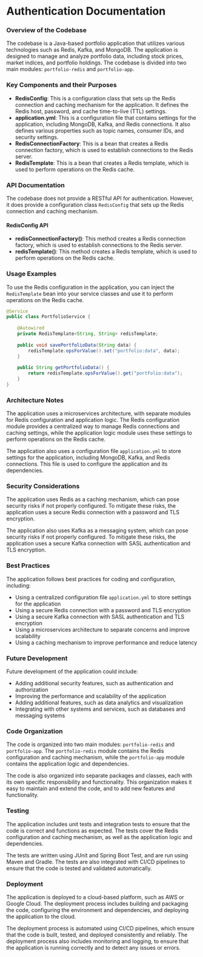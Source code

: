 Authentication Documentation
==========================
### Overview of the Codebase

The codebase is a Java-based portfolio application that utilizes various technologies such as Redis, Kafka, and MongoDB. The application is designed to manage and analyze portfolio data, including stock prices, market indices, and portfolio holdings. The codebase is divided into two main modules: `portfolio-redis` and `portfolio-app`.

### Key Components and their Purposes

*   **RedisConfig**: This is a configuration class that sets up the Redis connection and caching mechanism for the application. It defines the Redis host, password, and cache time-to-live (TTL) settings.
*   **application.yml**: This is a configuration file that contains settings for the application, including MongoDB, Kafka, and Redis connections. It also defines various properties such as topic names, consumer IDs, and security settings.
*   **RedisConnectionFactory**: This is a bean that creates a Redis connection factory, which is used to establish connections to the Redis server.
*   **RedisTemplate**: This is a bean that creates a Redis template, which is used to perform operations on the Redis cache.

### API Documentation

The codebase does not provide a RESTful API for authentication. However, it does provide a configuration class `RedisConfig` that sets up the Redis connection and caching mechanism.

#### RedisConfig API

*   **redisConnectionFactory()**: This method creates a Redis connection factory, which is used to establish connections to the Redis server.
*   **redisTemplate()**: This method creates a Redis template, which is used to perform operations on the Redis cache.

### Usage Examples

To use the Redis configuration in the application, you can inject the `RedisTemplate` bean into your service classes and use it to perform operations on the Redis cache.

```java
@Service
public class PortfolioService {
    
    @Autowired
    private RedisTemplate<String, String> redisTemplate;
    
    public void savePortfolioData(String data) {
        redisTemplate.opsForValue().set("portfolio:data", data);
    }
    
    public String getPortfolioData() {
        return redisTemplate.opsForValue().get("portfolio:data");
    }
}
```

### Architecture Notes

The application uses a microservices architecture, with separate modules for Redis configuration and application logic. The Redis configuration module provides a centralized way to manage Redis connections and caching settings, while the application logic module uses these settings to perform operations on the Redis cache.

The application also uses a configuration file `application.yml` to store settings for the application, including MongoDB, Kafka, and Redis connections. This file is used to configure the application and its dependencies.

### Security Considerations

The application uses Redis as a caching mechanism, which can pose security risks if not properly configured. To mitigate these risks, the application uses a secure Redis connection with a password and TLS encryption.

The application also uses Kafka as a messaging system, which can pose security risks if not properly configured. To mitigate these risks, the application uses a secure Kafka connection with SASL authentication and TLS encryption.

### Best Practices

The application follows best practices for coding and configuration, including:

*   Using a centralized configuration file `application.yml` to store settings for the application
*   Using a secure Redis connection with a password and TLS encryption
*   Using a secure Kafka connection with SASL authentication and TLS encryption
*   Using a microservices architecture to separate concerns and improve scalability
*   Using a caching mechanism to improve performance and reduce latency

### Future Development

Future development of the application could include:

*   Adding additional security features, such as authentication and authorization
*   Improving the performance and scalability of the application
*   Adding additional features, such as data analytics and visualization
*   Integrating with other systems and services, such as databases and messaging systems

### Code Organization

The code is organized into two main modules: `portfolio-redis` and `portfolio-app`. The `portfolio-redis` module contains the Redis configuration and caching mechanism, while the `portfolio-app` module contains the application logic and dependencies.

The code is also organized into separate packages and classes, each with its own specific responsibility and functionality. This organization makes it easy to maintain and extend the code, and to add new features and functionality.

### Testing

The application includes unit tests and integration tests to ensure that the code is correct and functions as expected. The tests cover the Redis configuration and caching mechanism, as well as the application logic and dependencies.

The tests are written using JUnit and Spring Boot Test, and are run using Maven and Gradle. The tests are also integrated with CI/CD pipelines to ensure that the code is tested and validated automatically.

### Deployment

The application is deployed to a cloud-based platform, such as AWS or Google Cloud. The deployment process includes building and packaging the code, configuring the environment and dependencies, and deploying the application to the cloud.

The deployment process is automated using CI/CD pipelines, which ensure that the code is built, tested, and deployed consistently and reliably. The deployment process also includes monitoring and logging, to ensure that the application is running correctly and to detect any issues or errors.
